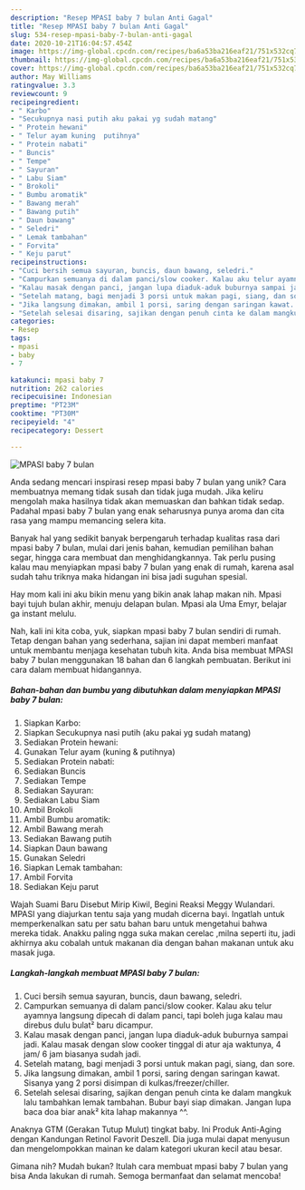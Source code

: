 ```yaml
---
description: "Resep MPASI baby 7 bulan Anti Gagal"
title: "Resep MPASI baby 7 bulan Anti Gagal"
slug: 534-resep-mpasi-baby-7-bulan-anti-gagal
date: 2020-10-21T16:04:57.454Z
image: https://img-global.cpcdn.com/recipes/ba6a53ba216eaf21/751x532cq70/mpasi-baby-7-bulan-foto-resep-utama.jpg
thumbnail: https://img-global.cpcdn.com/recipes/ba6a53ba216eaf21/751x532cq70/mpasi-baby-7-bulan-foto-resep-utama.jpg
cover: https://img-global.cpcdn.com/recipes/ba6a53ba216eaf21/751x532cq70/mpasi-baby-7-bulan-foto-resep-utama.jpg
author: May Williams
ratingvalue: 3.3
reviewcount: 9
recipeingredient:
- " Karbo"
- "Secukupnya nasi putih aku pakai yg sudah matang"
- " Protein hewani"
- " Telur ayam kuning  putihnya"
- " Protein nabati"
- " Buncis"
- " Tempe"
- " Sayuran"
- " Labu Siam"
- " Brokoli"
- " Bumbu aromatik"
- " Bawang merah"
- " Bawang putih"
- " Daun bawang"
- " Seledri"
- " Lemak tambahan"
- " Forvita"
- " Keju parut"
recipeinstructions:
- "Cuci bersih semua sayuran, buncis, daun bawang, seledri."
- "Campurkan semuanya di dalam panci/slow cooker. Kalau aku telur ayamnya langsung dipecah di dalam panci, tapi boleh juga kalau mau direbus dulu bulat² baru dicampur."
- "Kalau masak dengan panci, jangan lupa diaduk-aduk buburnya sampai jadi. Kalau masak dengan slow cooker tinggal di atur aja waktunya, 4 jam/ 6 jam biasanya sudah jadi."
- "Setelah matang, bagi menjadi 3 porsi untuk makan pagi, siang, dan sore."
- "Jika langsung dimakan, ambil 1 porsi, saring dengan saringan kawat. Sisanya yang 2 porsi disimpan di kulkas/freezer/chiller."
- "Setelah selesai disaring, sajikan dengan penuh cinta ke dalam mangkuk lalu tambahkan lemak tambahan. Bubur bayi siap dimakan. Jangan lupa baca doa biar anak² kita lahap makannya ^^."
categories:
- Resep
tags:
- mpasi
- baby
- 7

katakunci: mpasi baby 7 
nutrition: 262 calories
recipecuisine: Indonesian
preptime: "PT23M"
cooktime: "PT30M"
recipeyield: "4"
recipecategory: Dessert

---
```



![MPASI baby 7 bulan](https://img-global.cpcdn.com/recipes/ba6a53ba216eaf21/751x532cq70/mpasi-baby-7-bulan-foto-resep-utama.jpg)

Anda sedang mencari inspirasi resep mpasi baby 7 bulan yang unik? Cara membuatnya memang tidak susah dan tidak juga mudah. Jika keliru mengolah maka hasilnya tidak akan memuaskan dan bahkan tidak sedap. Padahal mpasi baby 7 bulan yang enak seharusnya punya aroma dan cita rasa yang mampu memancing selera kita.

Banyak hal yang sedikit banyak berpengaruh terhadap kualitas rasa dari mpasi baby 7 bulan, mulai dari jenis bahan, kemudian pemilihan bahan segar, hingga cara membuat dan menghidangkannya. Tak perlu pusing kalau mau menyiapkan mpasi baby 7 bulan yang enak di rumah, karena asal sudah tahu triknya maka hidangan ini bisa jadi suguhan spesial.

Hay mom kali ini aku bikin menu yang bikin anak lahap makan nih. Mpasi bayi tujuh bulan akhir, menuju delapan bulan. Mpasi ala Uma Emyr, belajar ga instant melulu.


Nah, kali ini kita coba, yuk, siapkan mpasi baby 7 bulan sendiri di rumah. Tetap dengan bahan yang sederhana, sajian ini dapat memberi manfaat untuk membantu menjaga kesehatan tubuh kita. Anda bisa membuat MPASI baby 7 bulan menggunakan 18 bahan dan 6 langkah pembuatan. Berikut ini cara dalam membuat hidangannya.

<!--inarticleads1-->

##### Bahan-bahan dan bumbu yang dibutuhkan dalam menyiapkan MPASI baby 7 bulan:

1. Siapkan  Karbo:
1. Siapkan Secukupnya nasi putih (aku pakai yg sudah matang)
1. Sediakan  Protein hewani:
1. Gunakan  Telur ayam (kuning &amp; putihnya)
1. Sediakan  Protein nabati:
1. Sediakan  Buncis
1. Sediakan  Tempe
1. Sediakan  Sayuran:
1. Sediakan  Labu Siam
1. Ambil  Brokoli
1. Ambil  Bumbu aromatik:
1. Ambil  Bawang merah
1. Sediakan  Bawang putih
1. Siapkan  Daun bawang
1. Gunakan  Seledri
1. Siapkan  Lemak tambahan:
1. Ambil  Forvita
1. Sediakan  Keju parut


Wajah Suami Baru Disebut Mirip Kiwil, Begini Reaksi Meggy Wulandari. MPASI yang diajurkan tentu saja yang mudah dicerna bayi. Ingatlah untuk memperkenalkan satu per satu bahan baru untuk mengetahui bahwa mereka tidak. Anakku paling ngga suka makan cerelac ,milna seperti itu, jadi akhirnya aku cobalah untuk makanan dia dengan bahan makanan untuk aku masak juga. 

<!--inarticleads2-->

##### Langkah-langkah membuat MPASI baby 7 bulan:

1. Cuci bersih semua sayuran, buncis, daun bawang, seledri.
1. Campurkan semuanya di dalam panci/slow cooker. Kalau aku telur ayamnya langsung dipecah di dalam panci, tapi boleh juga kalau mau direbus dulu bulat² baru dicampur.
1. Kalau masak dengan panci, jangan lupa diaduk-aduk buburnya sampai jadi. Kalau masak dengan slow cooker tinggal di atur aja waktunya, 4 jam/ 6 jam biasanya sudah jadi.
1. Setelah matang, bagi menjadi 3 porsi untuk makan pagi, siang, dan sore.
1. Jika langsung dimakan, ambil 1 porsi, saring dengan saringan kawat. Sisanya yang 2 porsi disimpan di kulkas/freezer/chiller.
1. Setelah selesai disaring, sajikan dengan penuh cinta ke dalam mangkuk lalu tambahkan lemak tambahan. Bubur bayi siap dimakan. Jangan lupa baca doa biar anak² kita lahap makannya ^^.


Anaknya GTM (Gerakan Tutup Mulut) tingkat baby. Ini Produk Anti-Aging dengan Kandungan Retinol Favorit Deszell. Dia juga mulai dapat menyusun dan mengelompokkan mainan ke dalam kategori ukuran kecil atau besar. 

Gimana nih? Mudah bukan? Itulah cara membuat mpasi baby 7 bulan yang bisa Anda lakukan di rumah. Semoga bermanfaat dan selamat mencoba!
